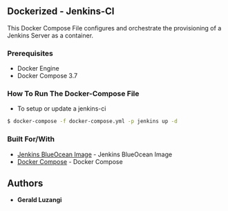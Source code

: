## Dockerized - Jenkins-CI

This Docker Compose File configures and orchestrate the provisioning of a Jenkins Server as a container.

### Prerequisites

- Docker Engine
- Docker Compose 3.7 


### How To Run The Docker-Compose File

- To setup or update a jenkins-ci
```bash
$ docker-compose -f docker-compose.yml -p jenkins up -d
```

### Built For/With

* [Jenkins BlueOcean Image](https://hub.docker.com/r/jenkinsci/blueocean) - Jenkins BlueOcean Image
* [Docker Compose](https://pypi.org/project/docker-compose) - Docker Compose


## Authors

* **Gerald Luzangi**
